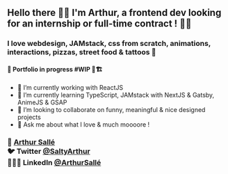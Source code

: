  

## Hello there 👋🏼 I'm Arthur, a frontend dev looking for an internship or full-time contract ! 🤘🏼


### I love webdesign, JAMstack, css from scratch, animations, interactions, pizzas, street food & tattoos 🍕

#### 🚨 Portfolio in progress #WIP 🚧🏗

- 🔭 I’m currently working with ReactJS
- 🌱 I’m currently learning TypeScript, JAMstack with NextJS & Gatsby, AnimeJS & GSAP
- 👯 I’m looking to collaborate on funny, meaningful & nice designed projects
- 💬 Ask me about what I love & much moooore !

### 🤪 [Arthur Sallé](https://arthur-salle.fr/) <br/> 🐦 Twitter [@SaltyArthur](https://twitter.com/SaltyArthur) <br/> 👨🏻‍💻 LinkedIn [@ArthurSallé](https://www.linkedin.com/in/arthur-sall%C3%A9/)

